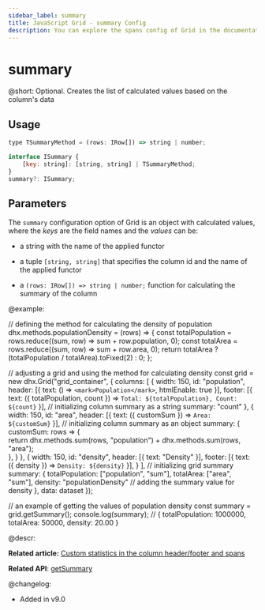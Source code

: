 ```yaml
---
sidebar_label: summary
title: JavaScript Grid - summary Config 
description: You can explore the spans config of Grid in the documentation of the DHTMLX JavaScript UI library. Browse developer guides and API reference, try out code examples and live demos, and download a free 30-day evaluation version of DHTMLX Suite.
---
```


# summary

@short: Optional. Creates the list of calculated values based on the column's data 

## Usage

~~~jsx
type TSummaryMethod = (rows: IRow[]) => string | number;

interface ISummary {
    [key: string]: [string, string] | TSummaryMethod;
}
summary?: ISummary;
~~~

## Parameters

The `summary` configuration option of Grid is an object with calculated values, where the *keys* are the field names and the *values* can be:

- a string with the name of the applied functor

- a tuple `[string, string]` that specifies the column id and the name of the applied functor

- a `(rows: IRow[]) => string | number;` function for calculating the summary of the column

@example:

// defining the method for calculating the density of population
dhx.methods.populationDensity = (rows) => {
    const totalPopulation = rows.reduce((sum, row) => sum + row.population, 0);
    const totalArea = rows.reduce((sum, row) => sum + row.area, 0);
    return totalArea ? (totalPopulation / totalArea).toFixed(2) : 0;
};

// adjusting a grid and using the method for calculating density
const grid = new dhx.Grid("grid_container", {
    columns: [
        { 
            width: 150, 
            id: "population", 
            header: [{ text: () => `<mark>Population</mark>`, htmlEnable: true }],
            footer: [{ text: ({ totalPopulation, count }) => `Total: ${totalPopulation}, Count: ${count}` }],
            // initializing column summary as a string
            summary: "count" 
        },
        {
            width: 150,
            id: "area",
            header: [{ text: ({ customSum }) => `Area: ${customSum}` }],
            // initializing column summary as an object
            summary: {
                customSum: rows => {		
                    return dhx.methods.sum(rows, "population") + dhx.methods.sum(rows, "area");		
                },
            }
        },
        {
            width: 150,
            id: "density",
            header: [{ text: "Density" }],
            footer: [{ text: ({ density }) => `Density: ${density}` }],
        }
    ],
    // initializing grid summary
    summary: {
        totalPopulation: ["population", "sum"],
        totalArea: ["area", "sum"],
        density: "populationDensity" // adding the summary value for density
    },
    data: dataset
});

// an example of getting the values of population density
const summary = grid.getSummary();
console.log(summary); // { totalPopulation: 1000000, totalArea: 50000, density: 20.00 }

@descr:

**Related article:** [Custom statistics in the column header/footer and spans](../../configuration/#custom-statistics-in-the-column-headerfooter-and-spans)

**Related API**: [getSummary](grid/api/grid_getsummary_method.md)

@changelog:
- Added in v9.0